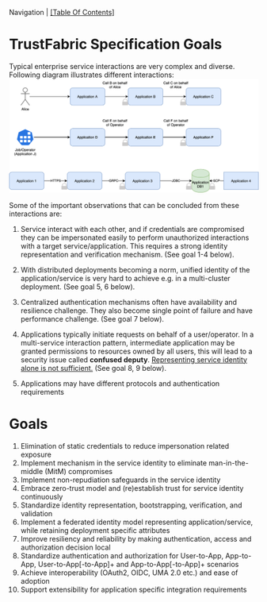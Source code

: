 Navigation | [[Table Of Contents]](README.md#navigating-the-documentation)

# TrustFabric Specification Goals

Typical enterprise service interactions are very complex and diverse. Following diagram illustrates different interactions:
![](./media/Application-Usecases.png)

Some of the important observations that can be concluded from these interactions are:


    
1. Service interact with each other, and if credentials are compromised they can be impersonated easily to perform unauthorized interactions with a target service/application. This requires a strong identity representation and verification mechanism. (See goal 1-4 below).

1. With distributed deployments becoming a norm, unified identity of the application/service is very hard to achieve e.g. in a multi-cluster deployment.  (See goal 5, 6 below).
 
1. Centralized authentication mechanisms often have availability and resilience challenge. They also become single point of failure and have performance challenge. (See goal 7 below).

1. Applications typically initiate requests on behalf of a user/operator. In a multi-service interaction pattern, intermediate application may be granted permissions to resources owned by all users, this will lead to a security issue called **confused deputy**. <u>Representing service identity alone is not sufficient.</u> (See goal 8, 9 below).

1. Applications may have different protocols and authentication requirements

# Goals

1. Elimination of static credentials to reduce impersonation related exposure
1. Implement mechanism in the service identity to eliminate man-in-the-middle (MitM) compromises
1. Implement non-repudiation safeguards in the service identity
1. Embrace zero-trust model and (re)establish trust for service identity continuously
1. Standardize identity representation, bootstrapping, verification, and validation
1. Implement a federated identity model representing application/service, while retaining deployment specific attributes
1. Improve resiliency and reliability by making authentication, access and authorization decision local
1. Standardize authentication and authorization for User-to-App, App-to-App, User-to-App[-to-App]+ and App-to-App[-to-App]+ scenarios
1. Achieve interoperability (OAuth2, OIDC, UMA 2.0 etc.) and ease of adoption
1. Support extensibility for application specific integration requirements